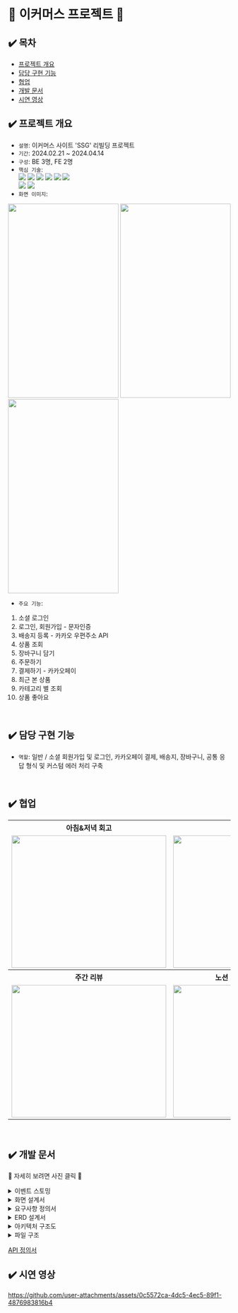 # 🛒 이커머스 프로젝트 🛒

## ✔️ 목차
- [프로젝트 개요](#%EF%B8%8F-프로젝트-개요)
- [담당 구현 기능](#%EF%B8%8F-담당-구현-기능)
- [협업](#%EF%B8%8F-협업)
- [개발 문서](#%EF%B8%8F-개발-문서)
- [시연 영상](#%EF%B8%8F-시연-영상)

## ✔️ 프로젝트 개요
- `설명`: 이커머스 사이트 'SSG' 리빌딩 프로젝트
- `기간`: 2024.02.21 ~ 2024.04.14
- `구성`: BE 3명, FE 2명
- `핵심 기술`: <br>
  <img src="https://img.shields.io/badge/Spring_Security-6DB33F?style=for-the-badge&logo=Spring-Security&logoColor=white" />
  <img src="https://img.shields.io/badge/Spring_JPA-6DB33F?style=for-the-badge&logo=spring&logoColor=white" />
  <img src="https://img.shields.io/badge/Spring_Boot-6DB33F?style=for-the-badge&logo=Spring-Boot&logoColor=white" />
  <img src="https://img.shields.io/badge/Java-ED8B00?style=for-the-badge&logo=openjdk&logoColor=white" />
  <img src="https://img.shields.io/badge/Mysql-4479A1?style=for-the-badge&logo=Mysql&logoColor=black" />
  <img src="https://img.shields.io/badge/Redis-DC382D?style=for-the-badge&logo=Redis&logoColor=white" />
  <br>
  <img src="https://img.shields.io/badge/Swagger-85EA2D?style=for-the-badge&logo=swagger&logoColor=white" />
  <img src="https://img.shields.io/badge/GitHub-181717?style=for-the-badge&logo=github&logoColor=white" />
- `화면 이미지`: 
<p float="left">
  <img src="https://github.com/jmlee119/maphant-app/assets/68285285/30e23779-c25f-46fc-9783-87daf671a567" width=250 height=440 />
  <img src="https://github.com/user-attachments/assets/33d42db7-a56a-48dc-85e3-88a1132e3bc5" width=250 height=440 />
  <img src="https://github.com/jmlee119/2023Algorithm/assets/68285285/ce3d1ee4-bdc9-4548-af7e-c8d26102bd44" width=250 height=440 />
</p>

- `주요 기능`: <br>
1. 소셜 로그인
2. 로그인, 회원가입 - 문자인증
3. 배송지 등록 - 카카오 우편주소 API
4. 상품 조회
5. 장바구니 담기
6. 주문하기
7. 결제하기 - 카카오페이
8. 최근 본 상품
9. 카테고리 별 조회
10. 상품 좋아요
<br>

## ✔️ 담당 구현 기능

- `역할`: 일반 / 소셜 회원가입 및 로그인, 카카오페이 결제, 배송지, 장바구니, 공통 응답 형식 및 커스텀 에러 처리 구축
<br>

## ✔️ 협업
<table>
  <tr>
    <th>아침&저녁 회고</th>
    <th>스프린트</th>
  </tr>
  <tr>
    <td><img src="https://github.com/user-attachments/assets/fc072b5b-b75d-4140-8dd6-509994b3efed" width="350" height="300"></td>
    <td><img src="https://github.com/user-attachments/assets/1c401d48-0b16-4a56-aee9-29e5f485171e" width="350" height="300"></td>
  </tr>
  <tr>
    <th>주간 리뷰</th>
    <th>노션 기반 진행상황 공유</th>
  </tr>
  <tr>
    <td><img src="https://github.com/user-attachments/assets/d52769cc-1481-4f62-881e-e45a63a58d74" width="350" height="300"></td>
    <td><img src="https://github.com/user-attachments/assets/d51a1877-12d5-4890-91cd-d0c7e80884f4" width="350" height="300"></td>
  </tr>
</table>
<br>


## ✔️ 개발 문서
🔎 자세히 보려면 사진 클릭 🔎
<details>
<summary>
  이벤트 스토밍
</summary>
   <img src="https://github.com/user-attachments/assets/ce78c885-b6e3-4857-9b0b-a13f20d43c31" width="700" height="400">
</details>

<details>
<summary>
  화면 설계서
</summary>
  <img src="https://github.com/user-attachments/assets/ca027e30-3295-41fc-9f1a-27eb466fb8bb"  width="700" height="600">
</details>

<details>
<summary>
  요구사항 정의서
</summary>
  <img src="https://github.com/user-attachments/assets/71a40d9a-cea4-434f-97ed-a17ed2b8a512" width="700" height="400">
  <img src="https://github.com/user-attachments/assets/12c1bfd7-b689-4a4c-aa9f-1a77b13d6a4b" width="700" height="400">
</details>

<details>
<summary>
  ERD 설계서
</summary>
  <img src="https://github.com/user-attachments/assets/2537eb66-425b-4976-b3d3-af9b1a89e69b" width="700" height="400">
</details>

<details>
<summary>
  아키텍처 구조도
</summary>
  <img src="https://github.com/user-attachments/assets/aa7f65e6-283d-444d-a438-98095a1a6409" width="700" height="400">
</details>

<details>
<summary>
  파일 구조
</summary>
  <img src="https://github.com/user-attachments/assets/37cffc4b-f200-43b4-aec6-9a60e3eeb5cd">
</details>

[API 정의서](https://github.com/user-attachments/files/16467764/API.pdf)
<br>

## ✔️ 시연 영상
https://github.com/user-attachments/assets/0c5572ca-4dc5-4ec5-89f1-4876983816b4



